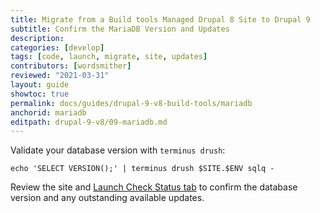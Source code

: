 ```yaml
---
title: Migrate from a Build tools Managed Drupal 8 Site to Drupal 9
subtitle: Confirm the MariaDB Version and Updates
description: 
categories: [develop]
tags: [code, launch, migrate, site, updates]
contributors: [wordsmither]
reviewed: "2021-03-31"
layout: guide
showtoc: true
permalink: docs/guides/drupal-9-v8-build-tools/mariadb
anchorid: mariadb
editpath: drupal-9-v8/09-mariadb.md
---
```



Validate your database version with `terminus drush`:

```bash{promptUser: user}
echo 'SELECT VERSION();' | terminus drush $SITE.$ENV sqlq -
```

Review the site and [Launch Check Status tab](/drupal-launch-check) to confirm the database version and any outstanding available updates.
